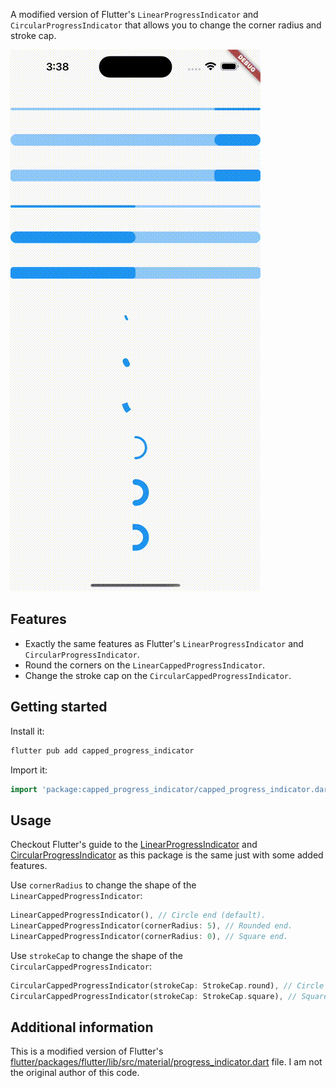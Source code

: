 A modified version of Flutter's `LinearProgressIndicator` and `CircularProgressIndicator` that allows you to change the corner radius and stroke cap.

![Preview](preview.gif "preview")

## Features
- Exactly the same features as Flutter's `LinearProgressIndicator` and `CircularProgressIndicator`.
- Round the corners on the `LinearCappedProgressIndicator`.
- Change the stroke cap on the `CircularCappedProgressIndicator`.

## Getting started
Install it:
``` dart
flutter pub add capped_progress_indicator
```
Import it:
``` dart
import 'package:capped_progress_indicator/capped_progress_indicator.dart';
```

## Usage
Checkout Flutter's guide to the [LinearProgressIndicator](https://api.flutter.dev/flutter/material/LinearProgressIndicator-class.html) and [CircularProgressIndicator](https://api.flutter.dev/flutter/material/CircularProgressIndicator-class.html) as this package is the same just with some added features.

Use `cornerRadius` to change the shape of the `LinearCappedProgressIndicator`:
``` dart
LinearCappedProgressIndicator(), // Circle end (default).
LinearCappedProgressIndicator(cornerRadius: 5), // Rounded end.
LinearCappedProgressIndicator(cornerRadius: 0), // Square end.
```

Use `strokeCap` to change the shape of the `CircularCappedProgressIndicator`:
```dart
CircularCappedProgressIndicator(strokeCap: StrokeCap.round), // Circle end (default).
CircularCappedProgressIndicator(strokeCap: StrokeCap.square), // Square end.
```

## Additional information

This is a modified version of Flutter's [flutter/packages/flutter/lib/src/material/progress_indicator.dart](https://github.com/flutter/flutter/blob/master/packages/flutter/lib/src/material/progress_indicator.dart) file.
I am not the original author of this code.

